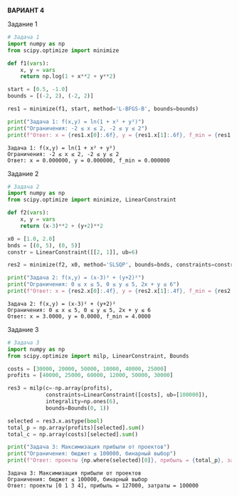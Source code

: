 **ВАРИАНТ 4**

Задание 1


```python
# Задача 1
import numpy as np
from scipy.optimize import minimize

def f1(vars):
    x, y = vars
    return np.log(1 + x**2 + y**2)

start = [0.5, -1.0]
bounds = [(-2, 2), (-2, 2)]

res1 = minimize(f1, start, method='L-BFGS-B', bounds=bounds)

print("Задача 1: f(x,y) = ln(1 + x² + y²)")
print("Ограничения: -2 ≤ x ≤ 2, -2 ≤ y ≤ 2")
print(f"Ответ: x = {res1.x[0]:.6f}, y = {res1.x[1]:.6f}, f_min = {res1.fun:.6f}")
```

    Задача 1: f(x,y) = ln(1 + x² + y²)
    Ограничения: -2 ≤ x ≤ 2, -2 ≤ y ≤ 2
    Ответ: x = 0.000000, y = 0.000000, f_min = 0.000000
    

Задание 2


```python
# Задача 2
import numpy as np
from scipy.optimize import minimize, LinearConstraint

def f2(vars):
    x, y = vars
    return (x-3)**2 + (y+2)**2

x0 = [1.0, 2.0]
bnds = [(0, 5), (0, 5)]
constr = LinearConstraint([[2, 1]], ub=6)

res2 = minimize(f2, x0, method='SLSQP', bounds=bnds, constraints=constr)

print("Задача 2: f(x,y) = (x-3)² + (y+2)²")
print("Ограничения: 0 ≤ x ≤ 5, 0 ≤ y ≤ 5, 2x + y ≤ 6")
print(f"Ответ: x = {res2.x[0]:.4f}, y = {res2.x[1]:.4f}, f_min = {res2.fun:.4f}")
```

    Задача 2: f(x,y) = (x-3)² + (y+2)²
    Ограничения: 0 ≤ x ≤ 5, 0 ≤ y ≤ 5, 2x + y ≤ 6
    Ответ: x = 3.0000, y = 0.0000, f_min = 4.0000
    

Задание 3


```python
# Задача 3
import numpy as np
from scipy.optimize import milp, LinearConstraint, Bounds

costs = [30000, 20000, 50000, 10000, 40000, 25000]
profits = [40000, 25000, 60000, 12000, 50000, 30000]

res3 = milp(c=-np.array(profits),
            constraints=LinearConstraint([costs], ub=[100000]),
            integrality=np.ones(6),
            bounds=Bounds(0, 1))

selected = res3.x.astype(bool)
total_p = np.array(profits)[selected].sum()
total_c = np.array(costs)[selected].sum()

print("Задача 3: Максимизация прибыли от проектов")
print("Ограничения: бюджет ≤ 100000, бинарный выбор")
print(f"Ответ: проекты {np.where(selected)[0]}, прибыль = {total_p}, затраты = {total_c}")
```

    Задача 3: Максимизация прибыли от проектов
    Ограничения: бюджет ≤ 100000, бинарный выбор
    Ответ: проекты [0 1 3 4], прибыль = 127000, затраты = 100000
    

